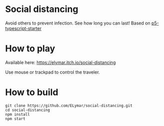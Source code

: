 # Social distancing
Avoid others to prevent infection. See how long you can last!
Based on [p5-typescript-starter](https://gaweph.github.io/p5-typescript-starter/)

# How to play
Available here: https://elymar.itch.io/social-distancing

Use mouse or trackpad to control the traveler.

# How to build
```
git clone https://github.com/ELymar/social-distancing.git
cd social-distancing
npm install
npm start
```


